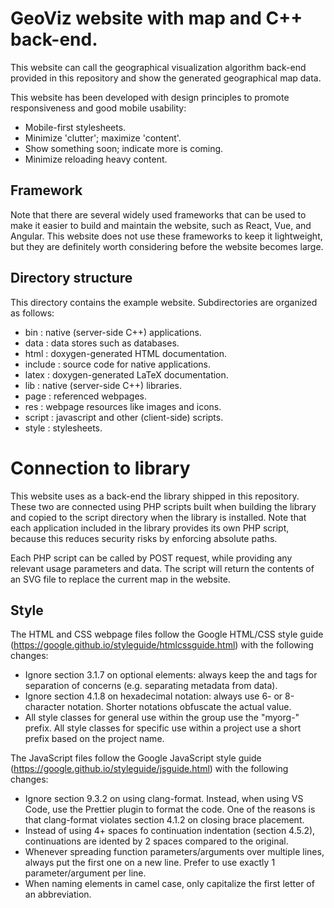 # GeoViz website with map and C++ back-end.

This website can call the geographical visualization algorithm back-end provided in this repository and show the generated geographical map data.

This website has been developed with design principles to promote responsiveness and good mobile usability:

- Mobile-first stylesheets.
- Minimize 'clutter'; maximize 'content'.
- Show something soon; indicate more is coming.
- Minimize reloading heavy content.

## Framework

Note that there are several widely used frameworks that can be used to make it easier to build and maintain the website, such as React, Vue, and Angular.
This website does not use these frameworks to keep it lightweight, but they are definitely worth considering before the website becomes large.

## Directory structure

This directory contains the example website.
Subdirectories are organized as follows:

- bin : native (server-side C++) applications.
- data : data stores such as databases.
- html : doxygen-generated HTML documentation.
- include : source code for native applications.
- latex : doxygen-generated LaTeX documentation.
- lib : native (server-side C++) libraries.
- page : referenced webpages.
- res : webpage resources like images and icons.
- script : javascript and other (client-side) scripts.
- style : stylesheets.

# Connection to library

This website uses as a back-end the library shipped in this repository. These two are connected using PHP scripts built when building the library and copied to the script directory when the library is installed.
Note that each application included in the library provides its own PHP script, because this reduces security risks by enforcing absolute paths.

Each PHP script can be called by POST request, while providing any relevant usage parameters and data. The script will return the contents of an SVG file to replace the current map in the website.


## Style

The HTML and CSS webpage files follow the Google HTML/CSS style guide (https://google.github.io/styleguide/htmlcssguide.html) with the following changes:

- Ignore section 3.1.7 on optional elements: always keep the <head> and <body> tags for separation of concerns (e.g. separating metadata from data).
- Ignore section 4.1.8 on hexadecimal notation: always use 6- or 8-character notation. Shorter notations obfuscate the actual value.
- All style classes for general use within the group use the "myorg-" prefix. All style classes for specific use within a project use a short prefix based on the project name.

The JavaScript files follow the Google JavaScript style guide (https://google.github.io/styleguide/jsguide.html) with the following changes:

- Ignore section 9.3.2 on using clang-format. Instead, when using VS Code, use the Prettier plugin to format the code. One of the reasons is that clang-format violates section 4.1.2 on closing brace placement.
- Instead of using 4+ spaces fo continuation indentation (section 4.5.2), continuations are idented by 2 spaces compared to the original.
- Whenever spreading function parameters/arguments over multiple lines, always put the first one on a new line. Prefer to use exactly 1 parameter/argument per line.
- When naming elements in camel case, only capitalize the first letter of an abbreviation.

